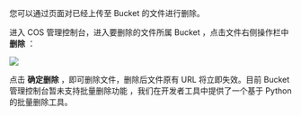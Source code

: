 您可以通过页面对已经上传至 Bucket 的文件进行删除。

进入 COS 管理控制台，进入要删除的文件所属 Bucket ，点击文件右侧操作栏中 **删除** ：

![](http://imgcache.tcecqpoc.fsphere.cn/image/mc.qcloudimg.com/static/img/1a51dc82dbb30c6aec1b79af9a30ce71/image.png)

点击 **确定删除** ，即可删除文件，删除后文件原有 URL 将立即失效。目前 Bucket 管理控制台暂未支持批量删除功能 ，我们在开发者工具中提供了一个基于 Python 的批量删除工具。


